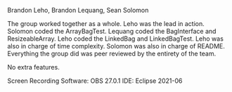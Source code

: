 Brandon Leho, Brandon Lequang, Sean Solomon


The group worked together as a whole. Leho was the lead in action. Solomon coded the ArrayBagTest. Lequang coded the BagInterface and ResizeableArray. Leho coded the LinkedBag and LinkedBagTest. Leho was also in charge of time complexity. Solomon was also in charge of README. Everything the group did was peer reviewed by the entirety of the team.

No extra features.


Screen Recording Software: OBS 27.0.1 
IDE: Eclipse 2021-06 
